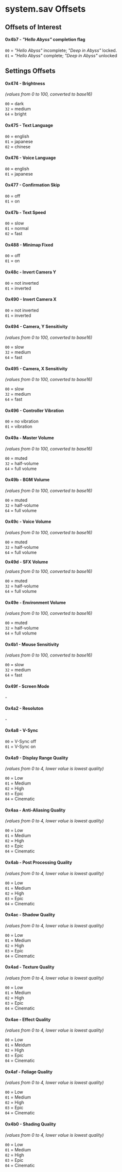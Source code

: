 # system.sav Offsets

## Offsets of Interest

#### **0x4b7 -** _"Hello Abyss"_ completion flag

`00` = _"Hello Abyss"_ incomplete; _"Deep in Abyss"_ locked.\
`01` = _"Hello Abyss"_ complete; _"Deep in Abyss"_ unlocked

## Settings Offsets

#### **0x474 - Brightness**

_(values from 0 to 100, converted to base16)_

`00` = dark\
`32` = medium\
`64` = bright

#### 0x475 - Text Language

`00` = english\
`01` = japanese\
`02` = chinese

#### 0x476 - Voice Language

`00` = english\
`01` = japanese

#### 0x477 - Confirmation Skip

`00` = off\
`01` = on

#### 0x47b - Text Speed

`00` = slow\
`01` = normal\
`02` = fast

#### 0x488 - Minimap Fixed

`00` = off\
`01` = on

#### 0x48c - Invert Camera Y

`00` = not inverted\
`01` = inverted

#### 0x490 - Invert Camera X

`00` = not inverted\
`01` = inverted

#### 0x494 - Camera, Y Sensitivity

_(values from 0 to 100, converted to base16)_

`00` = slow\
`32` = medium\
`64` = fast

#### 0x495 - Camera, X Sensitivity

_(values from 0 to 100, converted to base16)_

`00` = slow\
`32` = medium\
`64` = fast

#### 0x496 - Controller Vibration

`00` = no vibration\
`01` = vibration

#### 0x49a - Master Volume

_(values from 0 to 100, converted to base16)_

`00` = muted\
`32` = half-volume\
`64` = full volume

#### 0x49b - BGM Volume

_(values from 0 to 100, converted to base16)_

`00` = muted\
`32` = half-volume\
`64` = full volume

#### 0x49c - Voice Volume

_(values from 0 to 100, converted to base16)_

`00` = muted\
`32` = half-volume\
`64` = full volume

**0x49d - SFX Volume**

_(values from 0 to 100, converted to base16)_

`00` = muted\
`32` = half-volume\
`64` = full volume

#### **0x49e - Environment Volume**

_(values from 0 to 100, converted to base16)_

`00` = muted\
`32` = half-volume\
`64` = full volume

#### **0x4b1 - Mouse Sensitivity**

_(values from 0 to 100, converted to base16)_

`00` = slow\
`32` = medium\
`64` = fast

#### 0x49f - Screen Mode

\-

#### 0x4a2 - Resoluton

\-

#### 0x4a8 - V-Sync

`00` = V-Sync off\
`01` = V-Sync on

#### 0x4a9 - Display Range Quality

_(values from 0 to 4, lower value is lowest quality)_

`00` = Low\
`01` = Medium\
`02` = High\
`03` = Epic\
`04` = Cinematic&#x20;

#### 0x4aa - Anti-Aliasing Quality

_(values from 0 to 4, lower value is lowest quality)_

`00` = Low\
`01` = Medium\
`02` = High\
`03` = Epic\
`04` = Cinematic&#x20;

#### 0x4ab - Post Processing Quality

_(values from 0 to 4, lower value is lowest quality)_

`00` = Low\
`01` = Medium\
`02` = High\
`03` = Epic\
`04` = Cinematic&#x20;

#### 0x4ac - Shadow Quality

_(values from 0 to 4, lower value is lowest quality)_

`00` = Low\
`01` = Medium\
`02` = High\
`03` = Epic\
`04` = Cinematic&#x20;

#### 0x4ad - Texture Quality

_(values from 0 to 4, lower value is lowest quality)_

`00` = Low\
`01` = Medium\
`02` = High\
`03` = Epic\
`04` = Cinematic&#x20;

#### 0x4ae - Effect Quality

_(values from 0 to 4, lower value is lowest quality)_

`00` = Low\
`01` = Meidum\
`02` = High\
`03` = Epic\
`04` = Cinematic&#x20;

#### 0x4af - Foliage Quality

_(values from 0 to 4, lower value is lowest quality)_

`00` = Low\
`01` = Medium\
`02` = High\
`03` = Epic\
`04` = Cinematic&#x20;

#### 0x4b0 - Shading Quality

_(values from 0 to 4, lower value is lowest quality)_

`00` = Low\
`01` = Medium\
`02` = High\
`03` = Epic\
`04` = Cinematic&#x20;
